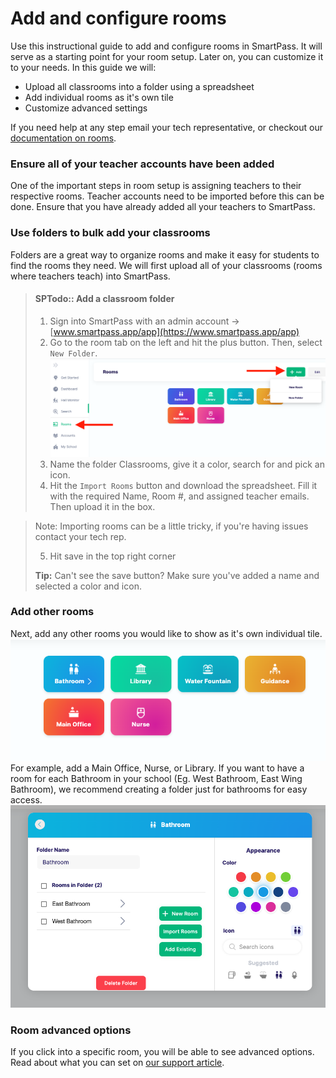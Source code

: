 # Add and configure rooms

Use this instructional guide to add and configure rooms in SmartPass. It will serve as a starting point for your room
setup. Later on, you can customize it to your needs. In this guide we will:
- Upload all classrooms into a folder using a spreadsheet
- Add individual rooms as it's own tile
- Customize advanced settings

If you need help at any step email your tech representative, or checkout our [documentation on rooms](https://www.smartpass.app/support#rooms).

### Ensure all of your teacher accounts have been added
One of the important steps in room setup is assigning teachers to their respective rooms. Teacher accounts need to be
imported before this can be done. Ensure that you have already added all your teachers to SmartPass.

### Use folders to bulk add your classrooms
Folders are a great way to organize rooms and make it easy for students to find the rooms they need. We will first
upload all of your classrooms (rooms where teachers teach) into SmartPass.

> #### SPTodo:: Add a classroom folder
> 1. Sign into SmartPass with an admin account -> [www.smartpass.app/app](https://www.smartpass.app/app)
> 2. Go to the room tab on the left and hit the plus button. Then, select `New Folder`.
> ![image](../imgs/2020-07-14-20-53-32.png)
> 3. Name the folder Classrooms, give it a color, search for and pick an icon.
> 4. Hit the `Import Rooms` button and download the spreadsheet. Fill it with the required Name, Room #, and assigned
>    teacher emails. Then upload it in the box.

>    Note: Importing rooms can be a little tricky, if you're having issues contact your tech rep.
>
> 5. Hit save in the top right corner
> 
> **Tip:** Can't see the save button? Make sure you've added a name and selected a color and icon.

### Add other rooms
Next, add any other rooms you would like to show as it's own individual tile. 
![tiles](../imgs/tiles.png)
For example, add a Main Office, Nurse, or
Library. If you want to have a room for each Bathroom in your school (Eg. West Bathroom, East Wing Bathroom), we
recommend creating a folder just for bathrooms for easy access.
![bathrooms](../imgs/bathroom_folder.png)

### Room advanced options
If you click into a specific room, you will be able to see advanced options. Read about what you can set on [our support article](https://www.smartpass.app/support/admin-room-options).